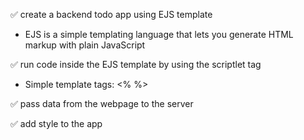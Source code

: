 ✅ create a backend todo app using EJS template

- EJS is a simple templating language that lets you generate HTML markup with plain JavaScript

✅ run code inside the EJS template by using the scriptlet tag

- Simple template tags: <% %>

✅ pass data from the webpage to the server

✅ add style to the app
